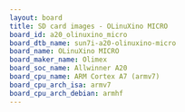```yaml
---
layout: board
title: SD card images - OLinuXino MICRO
board_id: a20_olinuxino_micro
board_dtb_name: sun7i-a20-olinuxino-micro
board_name: OLinuXino MICRO
board_maker_name: Olimex
board_soc_name: Allwinner A20
board_cpu_name: ARM Cortex A7 (armv7)
board_cpu_arch_isa: armv7
board_cpu_arch_debian: armhf
---
```

